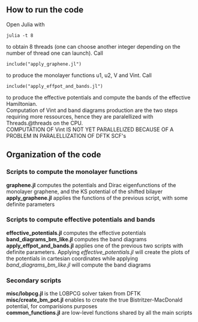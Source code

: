 ## How to run the code
Open Julia with
```
julia -t 8
```
to obtain 8 threads (one can choose another integer depending on the number of thread one can launch). Call
```
include("apply_graphene.jl")
```
to produce the monolayer functions u1, u2, V and Vint. Call
```
include("apply_effpot_and_bands.jl")
```
to produce the effective potentials and compute the bands of the effective Hamiltonian.  
Computation of Vint and band diagrams production are the two steps requiring more ressources, hence they are paralellized with Threads.@threads on the CPU.  
COMPUTATION OF Vint IS NOT YET PARALLELIZED BECAUSE OF A PROBLEM IN PARALELLIZATION OF DFTK SCF's

## Organization of the code

### Scripts to compute the monolayer functions
**graphene.jl** computes the potentials and Dirac eigenfunctions of the monolayer graphene, and the KS potential of the shifted bilayer  
**apply_graphene.jl** applies the functions of the previous script, with some definite parameters  

### Scripts to compute effective potentials and bands
**effective_potentials.jl** computes the effective potentials  
**band_diagrams_bm_like.jl** computes the band diagrams  
**apply_effpot_and_bands.jl** applies one of the previous two scripts with definite parameters. Applying *effective_potentials.jl* will create the plots of the potentials in cartesian coordinates while applying *band_diagrams_bm_like.jl* will compute the band diagrams

### Secondary scripts
**misc/lobpcg.jl** is the LOBPCG solver taken from DFTK  
**misc/create_bm_pot.jl** enables to create the true Bistritzer-MacDonald potential, for comparisions purposes  
**common_functions.jl** are low-level functions shared by all the main scripts
